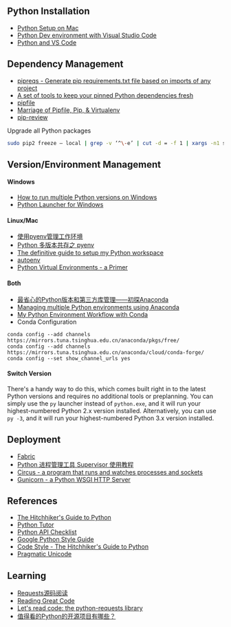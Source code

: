 ## Python Installation
- [Python Setup on Mac](http://sourabhbajaj.com/mac-setup/Python/README.html)
- [Python Dev environment with Visual Studio Code](https://lnx.azurewebsites.net/python-dev-environment-with-visual-studio-code-on-linux/)
- [Python and VS Code](http://mahugh.com/2016/04/27/python-and-vs-code/)

## Dependency Management
- [pipreqs - Generate pip requirements.txt file based on imports of any project](https://github.com/bndr/pipreqs)
- [A set of tools to keep your pinned Python dependencies fresh](https://github.com/jazzband/pip-tools)
- [pipfile](https://github.com/pypa/pipfile)
- [Marriage of Pipfile, Pip, & Virtualenv](https://github.com/kennethreitz/pipenv)
- [pip-review](https://github.com/jgonggrijp/pip-review)

Upgrade all Python packages
```bash
sudo pip2 freeze — local | grep -v ‘^\-e’ | cut -d = -f 1 | xargs -n1 sudo pip2 install -U
```

## Version/Environment Management
#### Windows
- [How to run multiple Python versions on Windows](https://stackoverflow.com/questions/4583367/how-to-run-multiple-python-versions-on-windows)
- [Python Launcher for Windows](https://docs.python.org/3/using/windows.html?highlight=shebang#python-launcher-for-windows)

#### Linux/Mac
- [使用pyenv管理工作环境](https://zhuanlan.zhihu.com/p/27294128)
- [Python 多版本共存之 pyenv](http://seisman.info/python-pyenv.html)
- [The definitive guide to setup my Python workspace](https://medium.com/@henriquebastos/the-definitive-guide-to-setup-my-python-workspace-628d68552e14)
- [autoenv](https://github.com/kennethreitz/autoenv)
- [Python Virtual Environments - a Primer](https://realpython.com/blog/python/python-virtual-environments-a-primer/)

#### Both
- [最省心的Python版本和第三方库管理——初探Anaconda](https://zhuanlan.zhihu.com/p/25198543)
- [Managing multiple Python environments using Anaconda](http://www.wilsonsayreslab.org/blog/2015/10/26/managing-multiple-python-environments-using-anaconda)
- [My Python Environment Workflow with Conda](http://tdhopper.com/blog/2015/Nov/24/my-python-environment-workflow-with-conda/)
- Conda Configuration
```
conda config --add channels https://mirrors.tuna.tsinghua.edu.cn/anaconda/pkgs/free/
conda config --add channels https://mirrors.tuna.tsinghua.edu.cn/anaconda/cloud/conda-forge/
conda config --set show_channel_urls yes
```


#### Switch Version
There's a handy way to do this, which comes built right in to the latest Python versions and requires no additional tools or preplanning. You can simply use the `py` launcher instead of `python.exe`, and it will run your highest-numbered Python 2.x version installed. Alternatively, you can use `py -3`, and it will run your highest-numbered Python 3.x version installed.

## Deployment
- [Fabric](http://www.fabfile.org/)
- [Python 进程管理工具 Supervisor 使用教程](http://www.restran.net/2015/10/04/supervisord-tutorial/)
- [Circus - a program that runs and watches processes and sockets](https://github.com/circus-tent/circus)
- [Gunicorn - a Python WSGI HTTP Server](http://gunicorn.org/)

## References
- [The Hitchhiker's Guide to Python](http://docs.python-guide.org/en/latest)
- [Python Tutor](http://www.pythontutor.com)
- [Python API Checklist](http://python.apichecklist.com/)
- [Google Python Style Guide](https://google.github.io/styleguide/pyguide.html)
- [Code Style - The Hitchhiker's Guide to Python](http://docs.python-guide.org/en/latest/writing/style/)
- [Pragmatic Unicode](https://nedbatchelder.com/text/unipain.html)

## Learning
- [Requests源码阅读](https://github.com/zhangz/read_requests)
- [Reading Great Code](http://python-guide-pt-br.readthedocs.io/en/latest/writing/reading/)
- [Let's read code: the python-requests library](https://www.slideshare.net/onceuponatimeforever/lets-read-code)
- [值得看的Python的开源项目有哪些？](https://www.zhihu.com/question/19840137)
